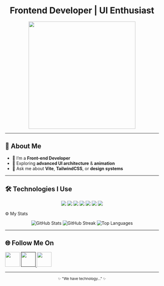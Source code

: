 <h1 align="center">Frontend Developer | UI Enthusiast</h1>

<p align="center">
  <img src="https://i.pinimg.com/originals/a1/01/b4/a101b4cd58d9ae85a1a9f85f40e36e7b.gif" width="350" />
</p>

---

## 🧠 About Me
- 🌸 I’m a **Front-end Developer**
- 🧩 Exploring **advanced UI architecture** & **animation**
- 💬 Ask me about **Vite**, **TailwindCSS**, or **design systems**

---

## 🛠 Technologies I Use
<p align="center">
  <a href="https://developer.mozilla.org/en-US/docs/Web/HTML"><img src="https://skillicons.dev/icons?i=html" /></a>
  <a href="https://developer.mozilla.org/en-US/docs/Web/CSS"><img src="https://skillicons.dev/icons?i=css" /></a>
  <a href="https://tailwindcss.com/"><img src="https://skillicons.dev/icons?i=tailwind" /></a>
  <a href="https://developer.mozilla.org/en-US/docs/Web/JavaScript"><img src="https://skillicons.dev/icons?i=js" /></a>
  <a href="https://vitejs.dev/"><img src="https://skillicons.dev/icons?i=vite" /></a>
  <a href="https://git-scm.com/"><img src="https://skillicons.dev/icons?i=git" /></a>
  <a href="https://github.com/"><img src="https://skillicons.dev/icons?i=github" /></a>
</p>
 ⚙️ My Stats
<p align="center">
  <img src="https://github-readme-stats.vercel.app/api?username=yourusername&show_icons=true&theme=tokyonight" alt="GitHub Stats" />
  <img src="https://github-readme-streak-stats.herokuapp.com/?user=yourusername&theme=tokyonight" alt="GitHub Streak" />
  <img src="https://github-readme-stats.vercel.app/api/top-langs/?username=yourusername&layout=compact&theme=tokyonight" alt="Top Languages" />
</p>


---

## 🌐 Follow Me On
<p align="left">
  <a href="https://github.com/AliVLONE"> <img src="https://cdn.simpleicons.org/github/ffffff" width="48" height="48" style="transition: transform 0.2s ease, filter 0.2s ease;" onmouseover="this.style.transform='scale(1.15)'; this.style.filter='brightness(1.3)'" onmouseout="this.style.transform='scale(1)'; this.style.filter='brightness(1)'" /></a>
  <a href=""/> <img src="https://cdn.simpleicons.org/instagram/E4405F" width="48" height="48" style="transition: transform 0.2s ease, filter 0.2s ease;" onmouseover="this.style.transform='scale(1.15)'; this.style.filter='brightness(1.3)'" onmouseout="this.style.transform='scale(1)'; this.style.filter='brightness(1)'" />
  </a></a>
  <a href="https://t.me/EndeavourVLON3"> <img src="https://cdn.simpleicons.org/telegram/2CA5E0" width="48" height="48" style="transition: transform 0.2s ease, filter 0.2s ease;" onmouseover="this.style.transform='scale(1.15)'; this.style.filter='brightness(1.3)'" onmouseout="this.style.transform='scale(1)'; this.style.filter='brightness(1)'" /></a>

</p>

---

<p align="center">
  <sub>✨ "We have technology..." ✨</sub>
</p>

